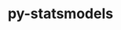 ---
title: "py-statsmodels"
layout: cache
categories: [package, v0.19]
meta: {"versions": ["0.13.2"], "compilers": ["gcc@=11.1.0", "oneapi@=2022.1.0"], "oss": ["ubuntu20.04"], "platforms": ["linux"], "targets": ["x86_64"], "stacks": ["e4s", "e4s-oneapi"], "num_specs": 2, "num_specs_by_stack": {"e4s": 1, "e4s-oneapi": 1}}
spec_details: [{"hash": "dvtvrmkg3wstnpgtigz2il2xvh5nonhi", "compiler": "gcc@=11.1.0", "versions": ["0.13.2"], "os": "ubuntu20.04", "platform": "linux", "target": "x86_64", "variants": ["build_system=python_pip", "~plotting"], "stacks": ["e4s"], "size": "-", "tarball": "https://binaries.spack.io/releases/v0.19/build_cache/linux-ubuntu20.04-x86_64/gcc-11.1.0/py-statsmodels-0.13.2/linux-ubuntu20.04-x86_64-gcc-11.1.0-py-statsmodels-0.13.2-dvtvrmkg3wstnpgtigz2il2xvh5nonhi.spack"}, {"hash": "7zv4wtnag5b7xoplkjzrlqvbd5je4e3g", "compiler": "oneapi@=2022.1.0", "versions": ["0.13.2"], "os": "ubuntu20.04", "platform": "linux", "target": "x86_64", "variants": ["build_system=python_pip", "~plotting"], "stacks": ["e4s-oneapi"], "size": "-", "tarball": "https://binaries.spack.io/releases/v0.19/build_cache/linux-ubuntu20.04-x86_64/oneapi-2022.1.0/py-statsmodels-0.13.2/linux-ubuntu20.04-x86_64-oneapi-2022.1.0-py-statsmodels-0.13.2-7zv4wtnag5b7xoplkjzrlqvbd5je4e3g.spack"}]
---